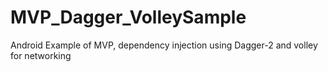 # MVP_Dagger_VolleySample
Android Example of MVP, dependency injection using Dagger-2 and volley for networking
